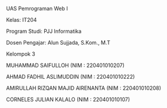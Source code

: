 UAS Pemrograman Web I

Kelas: IT204

Program Studi: PJJ Informatika

Dosen Pengajar: Alun Sujjada, S.Kom., M.T

Kelompok 3

MUHAMMAD SAIFULLOH (NIM : 220401010207)

AHMAD FADHIL ASLIMUDDIN (NIM : 220401010222)

AMIRULLAH RIZQAN MAJID AIRENANTA (NIM : 220401010208)

CORNELES JULIAN KALALO (NIM : 220401010107)
